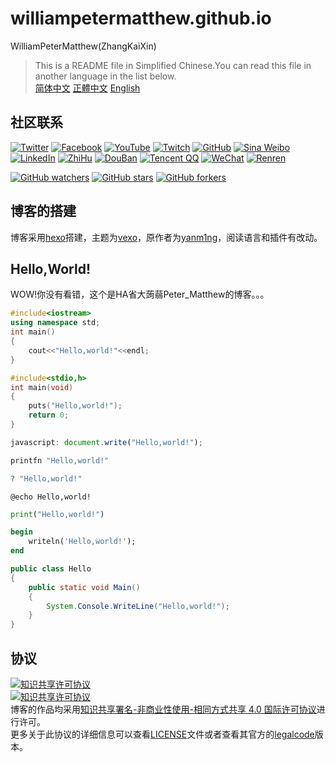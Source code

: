 # williampetermatthew.github.io
WilliamPeterMatthew(ZhangKaiXin)
> This is a README file in Simplified Chinese.You can read this file in another language in the list below.  
> [简体中文](https://github.com/WilliamPeterMatthew/williampetermatthew.github.io/blob/master/README.md) [正體中文](https://github.com/WilliamPeterMatthew/williampetermatthew.github.io/blob/master/README-zh_TW.md) [English](https://github.com/WilliamPeterMatthew/williampetermatthew.github.io/blob/master/README-en_US.md)  

## 社区联系
[![Twitter](https://img.shields.io/badge/Twitter-Peter__Matthew__-2aa9e0.svg?logo=Twitter&longCache=true&style=social)](https://twitter.com/Peter_Matthew_)
[![Facebook](https://img.shields.io/badge/Facebook-张开昕-3b5998.svg?logo=Facebook&longCache=true&style=social)](https://www.facebook.com/profile.php?id=100011837585349)
[![YouTube](https://img.shields.io/badge/YouTube-WilliamPeterMatthew-ff0000.svg?logo=YouTube&longCache=true&style=social)](https://www.youtube.com/channel/UC5bVJtvNLuSZGlULitP5y9Q)
[![Twitch](https://img.shields.io/badge/Twitch-WilliamPeterMatthew-6441a4.svg?logo=Twitch&longCache=true&style=social)](https://www.twitch.tv/williampetermatthew)
[![GitHub](https://img.shields.io/badge/GitHub-WilliamPeterMatthew-333333.svg?logo=GitHub&longCache=true&style=social)](https://github.com/WilliamPeterMatthew)
[![Sina Weibo](https://img.shields.io/badge/Sina_Weibo-WilliamPeterMatthew-e6162d.svg?logo=Sina-Weibo&longCache=true&style=social)](http://weibo.com/WilliamPeterMatthew)
[![LinkedIn](https://img.shields.io/badge/LinkedIn-张开昕-0077b5.svg?logo=LinkedIn&longCache=true&style=social)](https://www.linkedin.com/in/%E5%BC%80%E6%98%95-%E5%BC%A0-37393998)
[![ZhiHu](https://img.shields.io/badge/ZhiHu-WilliamPeterMatthew-0e67c8.svg?longCache=true&style=social)](https://www.zhihu.com/people/WilliamPeterMatthew)
[![DouBan](https://img.shields.io/badge/Douban-Peter__Matthew-00b519.svg?longCache=true&style=social)](https://www.douban.com/people/186827506)
[![Tencent QQ](https://img.shields.io/badge/Tencent_QQ-张开昕-eb1923.svg?logo=Tencent-QQ&longCache=true&style=social)](http://wpa.qq.com/msgrd?V=3&Uin=1145232806)
[![WeChat](https://img.shields.io/badge/WeChat-张开昕-7bb32e.svg?logo=WeChat&longCache=true&style=social)](https://u.wechat.com/EB5lXuIJto8f_6bK4kAoWQ0)
[![Renren](https://img.shields.io/badge/Renren-张开昕-217dc6.svg?logo=Renren&longCache=true&style=social)](http://www.renren.com/968567236/profile)

[![GitHub watchers](https://img.shields.io/github/watchers/WilliamPeterMatthew/williampetermatthew.github.io.svg?style=social&label=Watch)](https://github.com/WilliamPeterMatthew/williampetermatthew.github.io)
[![GitHub stars](https://img.shields.io/github/stars/WilliamPeterMatthew/williampetermatthew.github.io.svg?style=social&label=Star)](https://github.com/WilliamPeterMatthew/williampetermatthew.github.io)
[![GitHub forkers](https://img.shields.io/github/forks/WilliamPeterMatthew/williampetermatthew.github.io.svg?style=social&label=Fork)](https://github.com/WilliamPeterMatthew/williampetermatthew.github.io)

## 博客的搭建
博客采用[hexo](https://hexo.io/)搭建，主题为[vexo](https://github.com/yanm1ng/hexo-theme-vexo)，原作者为[yanm1ng](https://github.com/yanm1ng)，阅读语言和插件有改动。

## Hello,World!
WOW!你没有看错，这个是HA省大蒟蒻Peter_Matthew的博客。。。
```cpp
#include<iostream>
using namespace std;
int main()
{
	cout<<"Hello,world!"<<endl;
}
```
```c
#include<stdio,h>
int main(void)
{
	puts("Hello,world!");
	return 0;
}
```
```javascript
javascript: document.write("Hello,world!");
```
```ruby
printfn "Hello,world!"
```
```php
? "Hello,world!"
```
```batch
@echo Hello,world!
```
```python
print("Hello,world!")
```
```pascal
begin
	writeln('Hello,world!');
end
```
```java
public class Hello
{
	public static void Main()
	{
		System.Console.WriteLine("Hello,world!");
	}
}
```

## 协议
[![知识共享许可协议](https://t1.picb.cc/uploads/2018/09/06/JW1a8i.png)](https://creativecommons.org/licenses/by-nc-sa/4.0/deed.zh)  
[![知识共享许可协议](https://t1.picb.cc/uploads/2018/09/06/JW1bXL.png)](https://creativecommons.org/licenses/by-nc-sa/4.0/deed.zh)  
博客的作品均采用[知识共享署名-非商业性使用-相同方式共享 4.0 国际许可协议](https://creativecommons.org/licenses/by-nc-sa/4.0/deed.zh)进行许可。  
更多关于此协议的详细信息可以查看[LICENSE](https://github.com/WilliamPeterMatthew/williampetermatthew.github.io/blob/master/LICENSE)文件或者查看其官方的[legalcode](https://creativecommons.org/licenses/by-nc-sa/4.0/legalcode)版本。
